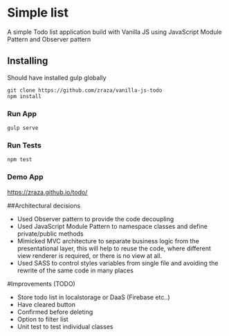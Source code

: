 # Simple list 

A simple Todo list application build with Vanilla JS using JavaScript Module Pattern and Observer pattern 

## Installing

Should have installed gulp globally

```
git clone https://github.com/zraza/vanilla-js-todo
npm install
```
### Run App
```
gulp serve
```

### Run Tests
```
npm test
```
### Demo App
https://zraza.github.io/todo/

##Architectural decisions

 - Used Observer pattern to provide the code decoupling
 - Used JavaScript Module Pattern to namespace classes and define private/public methods 
 - Mimicked MVC architecture to separate business logic from the presentational layer, this will help to reuse the code, where different view renderer is required, or there is no view at all.
 - Used SASS to control styles variables from single file and avoiding the rewrite of the same code in many places

#Improvements (TODO)

 - Store todo list in localstorage or DaaS (Firebase etc..)
 - Have cleared button
 - Confirmed before deleting
 - Option to filter list 
 - Unit test to test individual classes


